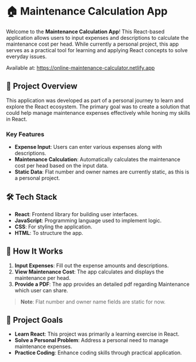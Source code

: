 # 🏠 Maintenance Calculation App

Welcome to the **Maintenance Calculation App**! This React-based application allows users to input expenses and descriptions to calculate the maintenance cost per head. While currently a personal project, this app serves as a practical tool for learning and applying React concepts to solve everyday issues.

Available at: https://online-maintenance-calculator.netlify.app

## 🚀 Project Overview

This application was developed as part of a personal journey to learn and explore the React ecosystem. The primary goal was to create a solution that could help manage maintenance expenses effectively while honing my skills in React.

### Key Features

- **Expense Input**: Users can enter various expenses along with descriptions.
- **Maintenance Calculation**: Automatically calculates the maintenance cost per head based on the input data.
- **Static Data**: Flat number and owner names are currently static, as this is a personal project.

## 🛠️ Tech Stack

- **React**: Frontend library for building user interfaces.
- **JavaScript**: Programming language used to implement logic.
- **CSS**: For styling the application.
- **HTML**: To structure the app.

## 📝 How It Works

1. **Input Expenses**: Fill out the expense amounts and descriptions.
2. **View Maintenance Cost**: The app calculates and displays the maintenance per head.
3. **Provide a PDF**: The app provides an detailed pdf regarding Maintenance which user can share.

> **Note**: Flat number and owner name fields are static for now.

## 🎯 Project Goals

- **Learn React**: This project was primarily a learning exercise in React.
- **Solve a Personal Problem**: Address a personal need to manage maintenance expenses.
- **Practice Coding**: Enhance coding skills through practical application.

